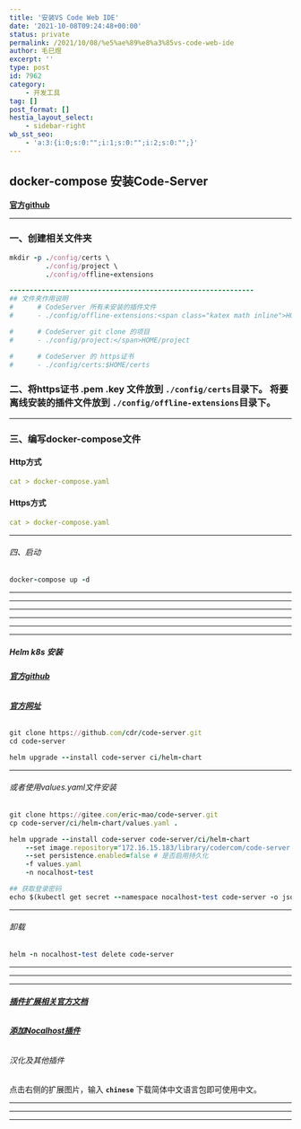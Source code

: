 ```yaml
---
title: '安装VS Code Web IDE'
date: '2021-10-08T09:24:48+00:00'
status: private
permalink: /2021/10/08/%e5%ae%89%e8%a3%85vs-code-web-ide
author: 毛巳煜
excerpt: ''
type: post
id: 7962
category:
    - 开发工具
tag: []
post_format: []
hestia_layout_select:
    - sidebar-right
wb_sst_seo:
    - 'a:3:{i:0;s:0:"";i:1;s:0:"";i:2;s:0:"";}'
---
```

docker-compose 安装Code-Server
----------------------------

**[官方github](https://github.com/cdr/code-server "官方github")**

- - - - - -

### 一、创建相关文件夹

```ruby
mkdir -p ./config/certs \
         ./config/project \
         ./config/offline-extensions

-------------------------------------------------------------
## 文件夹作用说明
#      # CodeServer 所有未安装的插件文件
#      - ./config/offline-extensions:<span class="katex math inline">HOME/offline-extensions

#      # CodeServer git clone 的项目
#      - ./config/project:</span>HOME/project

#      # CodeServer 的 https证书
#      - ./config/certs:$HOME/certs


```

### 二、将https证书 .pem .key 文件放到 `./config/certs`目录下。 将要离线安装的插件文件放到 `./config/offline-extensions`目录下。

- - - - - -

### 三、编写docker-compose文件

#### Http方式

```yaml
cat > docker-compose.yaml 
```

#### Https方式

```yaml
cat > docker-compose.yaml 
```

- - - - - -

###### 四、启动

```ruby
docker-compose up -d


```

- - - - - -

- - - - - -

- - - - - -

- - - - - -

- - - - - -

- - - - - -

##### Helm k8s 安装

###### **[官方github](https://github.com/cdr/code-server/tree/main/ci "官方github")**

###### **[官方网址](https://coder.com/docs/code-server/latest/helm "官方网址")**

```ruby
git clone https://github.com/cdr/code-server.git
cd code-server

helm upgrade --install code-server ci/helm-chart

```

- - - - - -

###### 或者使用values.yaml文件安装

```ruby
git clone https://gitee.com/eric-mao/code-server.git
cp code-server/ci/helm-chart/values.yaml .

helm upgrade --install code-server code-server/ci/helm-chart
    --set image.repository="172.16.15.183/library/codercom/code-server:4.3.0"
    --set persistence.enabled=false # 是否启用持久化
    -f values.yaml
    -n nocalhost-test

## 获取登录密码
echo $(kubectl get secret --namespace nocalhost-test code-server -o jsonpath="{.data.password}" | base64 --decode)


```

- - - - - -

###### 卸载

```ruby
helm -n nocalhost-test delete code-server

```

- - - - - -

- - - - - -

- - - - - -

###### **[插件扩展相关官方文档](https://github.com/cdr/code-server/blob/main/docs/FAQ.md#differences-compared-to-vs-code "插件扩展相关官方文档")**

###### **[添加Nocalhost插件](https://github.com/nocalhost/nocalhost-vscode-plugin/releases "添加Nocalhost插件")**

###### 汉化及其他插件

点击右侧的扩展图片，输入 **`chinese`** 下载简体中文语言包即可使用中文。

- - - - - -

- - - - - -

- - - - - -